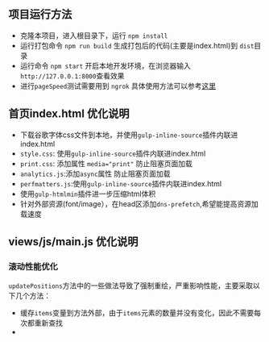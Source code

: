 ## 项目运行方法

- 克隆本项目，进入根目录下，运行 `npm install`
- 运行打包命令 `npm run build` 生成打包后的代码(主要是index.html)到 `dist`目录
- 运行命令 `npm start` 开启本地开发环境，在浏览器输入 `http://127.0.0.1:8000`查看效果
- 进行`pageSpeed`测试需要用到 `ngrok` 具体使用方法可以参考[这里](https://dashboard.ngrok.com/get-started)

## 首页index.html 优化说明

- 下载谷歌字体css文件到本地，并使用`gulp-inline-source`插件内联进index.html
- `style.css`: 使用`gulp-inline-source`插件内联进index.html
- `print.css`: 添加属性 `media="print"` 防止阻塞页面加载
- `analytics.js`:添加`async`属性 防止阻塞页面加载
- `perfmatters.js`:使用`gulp-inline-source`插件内联进index.html
- 使用`gulp-htmlmin`插件进一步压缩html体积
- 针对外部资源(font/image），在head区添加`dns-prefetch`,希望能提高资源加载速度

## views/js/main.js 优化说明

### 滚动性能优化
`updatePositions`方法中的一些做法导致了强制重绘，严重影响性能，主要采取以下几个方法：
- 缓存`items`变量到方法外部，由于`items`元素的数量并没有变化，因此不需要每次都重新查找
-